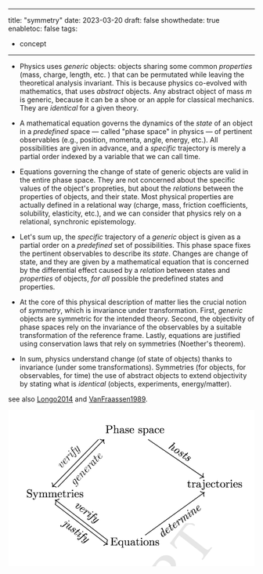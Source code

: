 
---
title: "symmetry"
date: 2023-03-20
draft: false
showthedate: true
enabletoc: false
tags:
- concept
---

- Physics uses *generic* objects: objects sharing some common *properties* (mass, charge, length, etc. ) that can be permutated while leaving the theoretical analysis invariant. This is because physics co-evolved with mathematics, that uses *abstract* objects. Any abstract object of mass $m$ is generic, because it can be a shoe or an apple for classical mechanics. They are *identical* for a given theory.

- A mathematical equation governs the dynamics of the *state* of an object in a *predefined* space — called "phase space" in physics — of pertinent observables (e.g., position, momenta, angle, energy, etc.). All possibilities are given in advance, and a *specific* trajectory is merely a partial order indexed by a variable that we can call time.

- Equations governing the change of state of generic objects are valid in the entire phase space. They are not concerned about the specific values of the object's propreties, but about the *relations* between the properties of objects, and their state. Most physical properties are actually defined in a relational way (charge, mass, friction coefficients, solubility, elasticity, etc.), and we can consider that physics rely on a relational, synchronic epistemology.

- Let's sum up, the *specific* trajectory of a *generic* object is given as a partial order on a *predefined* set of possibilities. This phase space fixes the pertinent observables to describe its *state*. Changes are change of state, and they are given by a mathematical equation that is concerned by the differential effect caused by a *relation* between states and *properties* of objects, *for all* possible the predefined states and properties. 

- At the core of this physical description of matter lies the crucial notion of *symmetry*, which is invariance under transformation. First, *generic* objects are symmetric for the intended theory. Second, the objectivity of phase spaces rely on the invariance of the observables by a suitable transformation of the reference frame. Lastly, equations are justified using conservation laws that rely on symmetries (Noether's theorem). 

- In sum, physics understand change (of state of objects) thanks to invariance (under some transformations). Symmetries (for objects, for observables, for time) the use of abstract objects to extend objectivity by stating what is *identical* (objects, experiments, energy/matter).  

see also [Longo2014](reference/Longo2014.md) and [VanFraassen1989](reference/VanFraassen1989.md). 


![](images/Pasted%20image%2020230320111525.png)

